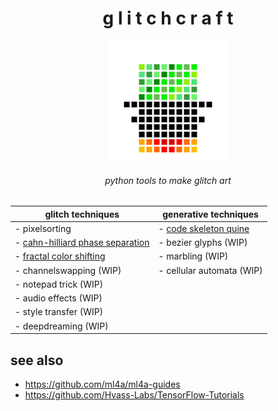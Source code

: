 <h1 align="center"> g l i t c h c r a f t </h1>
<div align="center"><img src="./logo/logo.png" width="192"></div>

<h6 align="center"> python tools to make glitch art </h6>

<center>


|  glitch techniques                             |  generative techniques                                     |
|------------------------------------------------|------------------------------------------------------------|
| - pixelsorting                                 | - [code skeleton quine](generative/code_skeleton/README.md)| 
| - [cahn-hilliard phase separation](docs/ch.md) | - bezier glyphs (WIP)                                      |
| - [fractal color shifting](docs/fractal.md)    | - marbling (WIP)                                           |
| - channelswapping (WIP)                        | - cellular automata (WIP)                                  |
| - notepad trick (WIP)                          ||
| - audio effects (WIP)                          ||
| - style transfer (WIP)                         ||
| - deepdreaming (WIP)                           ||


</center>

## see also
- https://github.com/ml4a/ml4a-guides
- https://github.com/Hvass-Labs/TensorFlow-Tutorials
